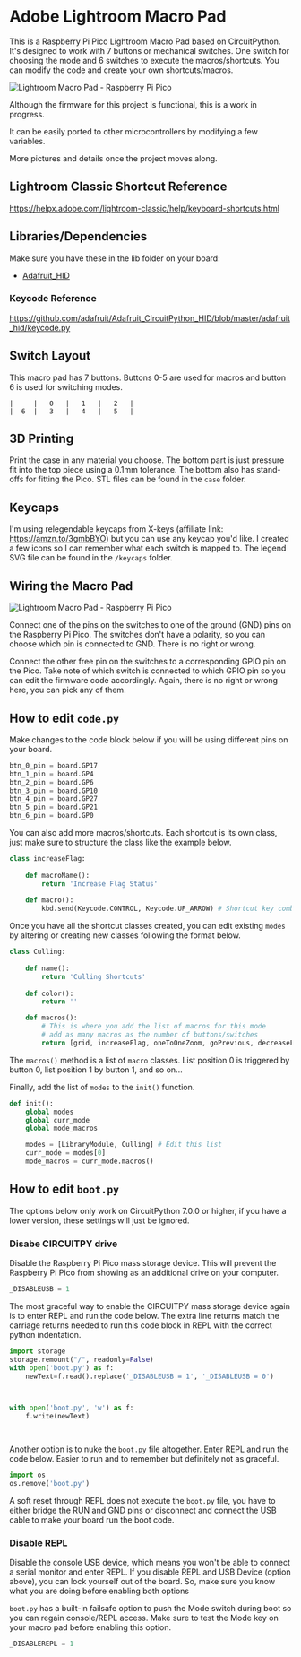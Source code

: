 # Adobe Lightroom Macro Pad

This is a Raspberry Pi Pico Lightroom Macro Pad based on CircuitPython. It's designed to work with 7 buttons or mechanical switches. One switch for choosing the mode and 6 switches to execute the macros/shortcuts. You can modify the code and create your own shortcuts/macros.

![Lightroom Macro Pad - Raspberry Pi Pico](https://dphacks.com/wp-content/uploads/2021/06/Lightroom_Macro_Pad_Mechanical_Switch-2.jpg "Pi Pico Macro Pad for Lightroom Classic")

Although the firmware for this project is functional, this is a work in progress.

It can be easily ported to other microcontrollers by modifying a few variables.

More pictures and details once the project moves along.

## Lightroom Classic Shortcut Reference

<a href="https://helpx.adobe.com/lightroom-classic/help/keyboard-shortcuts.html" target="_blank">https://helpx.adobe.com/lightroom-classic/help/keyboard-shortcuts.html</a>

## Libraries/Dependencies
Make sure you have these in the lib folder on your board:
* <a href="https://github.com/adafruit/Adafruit_CircuitPython_HID" target="_blank">Adafruit_HID</a>


### Keycode Reference

<a href="https://github.com/adafruit/Adafruit_CircuitPython_HID/blob/master/adafruit_hid/keycode.py" target="_blank">https://github.com/adafruit/Adafruit_CircuitPython_HID/blob/master/adafruit_hid/keycode.py</a>


## Switch Layout

This macro pad has 7 buttons. Buttons 0-5 are used for macros and button 6 is used for switching modes.

```
|     |   0   |   1   |   2   |
|  6  |   3   |   4   |   5   |
```

## 3D Printing

Print the case in any material you choose. The bottom part is just pressure fit into the top piece using a 0.1mm tolerance. The bottom also has stand-offs for fitting the Pico. STL files can be found in the ```case``` folder.

## Keycaps

I'm using relegendable keycaps from X-keys (affiliate link: https://amzn.to/3gmbBYO) but you can use any keycap you'd like. I created a few icons so I can remember what each switch is mapped to. The legend SVG file can be found in the ```/keycaps``` folder.

## Wiring the Macro Pad

![Lightroom Macro Pad - Raspberry Pi Pico](https://dphacks.com/wp-content/uploads/2021/06/Lightroom_Macro_Pad_Mechanical_Switch-6.jpg "Pi Pico Macro Pad for Lightroom Classic Wiring")

Connect one of the pins on the switches to one of the ground (GND) pins on the Raspberry Pi Pico. The switches don't have a polarity, so you can choose which pin is connected to GND. There is no right or wrong.

Connect the other free pin on the switches to a corresponding GPIO pin on the Pico. Take note of which switch is connected to which GPIO pin so you can edit the firmware code accordingly. Again, there is no right or wrong here, you can pick any of them.

## How to edit ```code.py```

Make changes to the code block below if you will be using different pins on your board.

```python
btn_0_pin = board.GP17
btn_1_pin = board.GP4
btn_2_pin = board.GP6
btn_3_pin = board.GP10
btn_4_pin = board.GP27
btn_5_pin = board.GP21
btn_6_pin = board.GP0
```

You can also add more macros/shortcuts. Each shortcut is its own class, just make sure to structure the class like the example below.

```python
class increaseFlag:
    
    def macroName():
        return 'Increase Flag Status'
    
    def macro():
        kbd.send(Keycode.CONTROL, Keycode.UP_ARROW) # Shortcut key combination
```

Once you have all the shortcut classes created, you can edit existing ```modes``` by altering or creating new classes following the format below.

```python
class Culling:
    
    def name():
        return 'Culling Shortcuts'
    
    def color():
        return ''

    def macros():
        # This is where you add the list of macros for this mode
        # add as many macros as the number of buttons/switches
        return [grid, increaseFlag, oneToOneZoom, goPrevious, decreaseFlag, goNext]
```

The ```macros()``` method is a list of ```macro``` classes. List position 0 is triggered by button 0, list position 1 by button 1, and so on...

Finally, add the list of ```modes``` to the ```init()``` function.

```python
def init():
    global modes
    global curr_mode
    global mode_macros

    modes = [LibraryModule, Culling] # Edit this list
    curr_mode = modes[0]
    mode_macros = curr_mode.macros()
```

## How to edit ```boot.py```

The options below only work on CircuitPython 7.0.0 or higher, if you have a lower version, these settings will just be ignored.

### Disabe CIRCUITPY drive

Disable the Raspberry Pi Pico mass storage device. This will prevent the Raspberry Pi Pico from showing as an additional drive on your computer.
```python
_DISABLEUSB = 1
```

The most graceful way to enable the CIRCUITPY mass storage device again is to enter REPL and run the code below. The extra line returns match the carriage returns needed to run this code block in REPL with the correct python indentation.

```python
import storage
storage.remount("/", readonly=False)
with open('boot.py') as f:
    newText=f.read().replace('_DISABLEUSB = 1', '_DISABLEUSB = 0')



with open('boot.py', 'w') as f:
    f.write(newText)




```
Another option is to nuke the ```boot.py``` file altogether. Enter REPL and run the code below. Easier to run and to remember but definitely not as graceful.

```python
import os
os.remove('boot.py')
```
A soft reset through REPL does not execute the ```boot.py``` file, you have to either bridge the RUN and GND pins or disconnect and connect the USB cable to make your board run the boot code.

### Disable REPL

Disable the console USB device, which means you won't be able to connect a serial monitor and enter REPL. If you disable REPL and USB Device (option above), you can lock yourself out of the board. So, make sure you know what you are doing before enabling both options

```boot.py``` has a built-in failsafe option to push the Mode switch during boot so you can regain console/REPL access. Make sure to test the Mode key on your macro pad before enabling this option.
```python
_DISABLEREPL = 1
```
